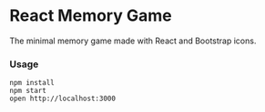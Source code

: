 React Memory Game
=====================

The minimal memory game made with React and Bootstrap icons.

### Usage

```
npm install
npm start
open http://localhost:3000
```